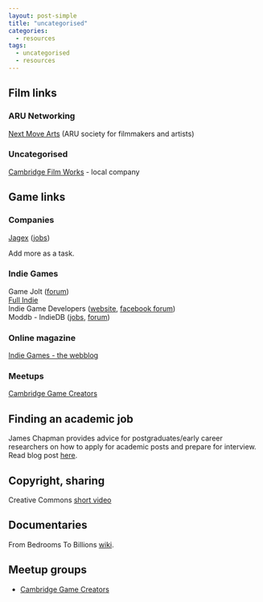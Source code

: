 ```yaml
---
layout: post-simple
title: "uncategorised"
categories:
  - resources
tags:
  - uncategorised
  - resources
---
```


## Film links

### ARU Networking
[Next Move Arts](https://nextmovearts.wordpress.com/) (ARU society for filmmakers and artists)

### Uncategorised
[Cambridge Film Works](http://www.cambridgefilmworks.com/) - local company

## Game links
### Companies

[Jagex](https://www.jagex.com) ([jobs](https://www.jagex.com/careers))

Add more as a task.

### Indie Games

Game Jolt ([forum](http://gamejolt.com/forums))   
[Full Indie](http://www.fullindie.co.uk/)   
Indie Game Developers ([website](https://indiegamedevelopers.org/), [facebook forum](https://www.facebook.com/groups/IndieGameDevs/))   
Moddb - IndieDB ([jobs](http://www.moddb.com/jobs), [forum](http://www.indiedb.com/))

### Online magazine

[Indie Games - the webblog](http://indiegames.com/index.html)

### Meetups
[Cambridge Game Creators](https://www.meetup.com/Cambridge-Game-Creators)   

## Finding an academic job

James Chapman provides advice for postgraduates/early career researchers on how to apply for academic posts and prepare for interview. Read blog post [here](http://iamhist.org/2017/08/applying-academic-posts-film-media/).

## Copyright, sharing

Creative Commons [short video](https://vimeo.com/25684782)

## Documentaries

From Bedrooms To Billions [wiki](https://en.m.wikipedia.org/wiki/From_Bedrooms_to_Billions).


## Meetup groups

* [Cambridge Game Creators](https://www.meetup.com/Cambridge-Game-Creators/)
